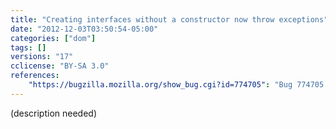 ```yaml
---
title: "Creating interfaces without a constructor now throw exceptions"
date: "2012-12-03T03:50:54-05:00"
categories: ["dom"]
tags: []
versions: "17"
cclicense: "BY-SA 3.0"
references:
    "https://bugzilla.mozilla.org/show_bug.cgi?id=774705": "Bug 774705 – Throw a TypeError when trying to construct an interface without a constructor"
---
```

(description needed)

